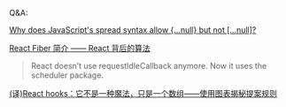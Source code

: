 Q&A:

[Why does JavaScript's spread syntax allow {...null} but not [...null]?](https://stackoverflow.com/questions/62885266/why-does-javascripts-spread-syntax-allow-null-but-not-null)

[React Fiber 简介 —— React 背后的算法](https://juejin.cn/post/7006612306809323533)

> React doesn’t use requestIdleCallback anymore. Now it uses the scheduler package.

[(译)React hooks：它不是一种魔法，只是一个数组——使用图表揭秘提案规则](https://juejin.cn/post/6844903721688629256)
